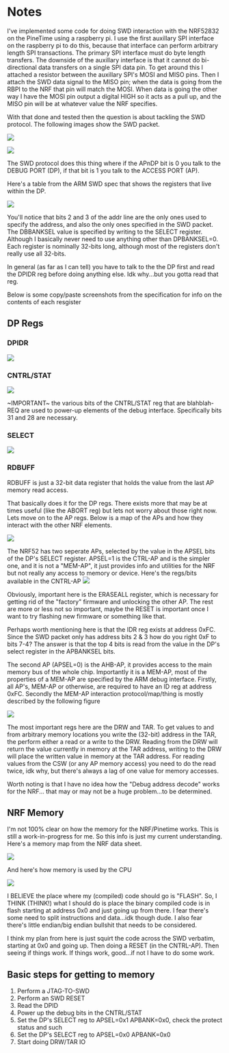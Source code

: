 # Notes
I've implemented some code for doing SWD interaction with the NRF52832 on the PineTime using a 
raspberry pi.
I use the first auxillary SPI interface on the raspberry pi to do this, because that interface can
perform arbitrary length SPI transactions. The primary SPI interface must do byte length transfers.
The downside of the auxillary interface is that it cannot do bi-directional data transfers on a single
SPI data pin. To get around this I attached a resistor between the auxillary SPI's MOSI and MISO pins.
Then I attach the SWD data signal to the MISO pin; when the data is going from the RBPI to the NRF that pin
will match the MOSI. When data is going the other way I have the MOSI pin
output a digital HIGH so it acts as a pull up, and the MISO pin will be at whatever value the NRF
specifies.

With that done and tested then the question is about tackling the SWD protocol.
The following images show the SWD packet.

![](resources/swd_read_packet.png)

![](resources/swd_write_packet.png)

The SWD protocol does this thing where if the APnDP bit is 0 you talk to the
DEBUG PORT (DP), if that bit is 1 you talk to the ACCESS PORT (AP).

Here's a table from the ARM SWD spec that shows the registers that live within
the DP.

![](resources/dp_regs.png)

You'll notice that bits 2 and 3 of the addr line are the only ones used to specify the address,
and also the only ones specified in the SWD packet.
The DBBANKSEL value is specified by writing to the SELECT register.
Although I basically never need to use anything other than DPBANKSEL=0.
Each register is nominally 32-bits long, although most of the registers don't really use
all 32-bits.

In general (as far as I can tell) you have to talk to the the DP first and read
the DPIDR reg before doing anything else.
Idk why...but you gotta read that reg.

Below is some copy/paste screenshots from the specification for info on the contents
of each resgister

## DP Regs

### DPIDR

![](resources/dpidr_contents.png)

### CNTRL/STAT

![](resources/cntrlstat_contents.png)

~IMPORTANT~ the various bits of the CNTRL/STAT reg that are blahblah-REQ are
used to power-up elements of the debug interface. Specifically bits 31 and 28
are necessary. 

### SELECT

![](resources/select_contents.png)

### RDBUFF
RDBUFF is just a 32-bit data register that holds the value from the last AP memory
read access.


That basically does it for the DP regs. There exists more that may be at times useful
(like the ABORT reg) but lets not worry about those right now.
Lets move on to the AP regs.
Below is a map of the APs and how they interact with the other NRF elements.

![](resources/NRF_AP_map.png)

The NRF52 has two seperate APs, selected by the value in the APSEL bits of the DP's SELECT
register.
APSEL=1 is the CTRL-AP and is the simpler one, and it is not a "MEM-AP", it just provides info and utilities for
the NRF but not really any access to memory or device.
Here's the regs/bits available in the CNTRL-AP
![](resources/cntrlap_regs.png)

Obviously, important here is the ERASEALL register, which is necessary for getting rid of the 
"factory" firmware and unlocking the other AP.
The rest are more or less not so important, maybe the RESET is important once I want to try
flashing new firmware or something like that.

Perhaps worth mentioning here is that the IDR reg exists at address 0xFC. Since the SWD packet only has
address bits 2 & 3 how do you right 0xF to bits 7-4?
The answer is that the top 4 bits is read from the value in the DP's select register in the APBANKSEL
bits.

The second AP (APSEL=0) is the AHB-AP, it provides access to the main memory bus of the whole
chip.
Importantly it is a MEM-AP, most of the properties of a MEM-AP are specified by the ARM debug
interface.
Firstly, all AP's, MEM-AP or otherwise,  are required to have an ID reg at address 0xFC.
Secondly the MEM-AP interaction protocol/map/thing is mostly described by the following figure

![](resources/mem_ap_map.png)

The most important regs here are the DRW and TAR.
To get values to and from arbitrary memory locations you write the (32-bit) address in the TAR, the
perform either a read or a write to the DRW.
Reading from the DRW will return the value currently in memory at the TAR address, writing to the DRW
will place the written value in memory at the TAR address.
For reading values from the CSW (or any AP memory access) you need to do the read twice, idk why, but there's
always a lag of one value for memory accesses. 

Worth noting is that I have no idea how the "Debug address decode" works for the NRF...
that may or may not be a huge problem...to be determined.

## NRF Memory
I'm not 100% clear on how the memory for the NRF/Pinetime works. This is still a work-in-progress for
me. So this info is just my current understanding.
Here's a memory map from the NRF data sheet.

![](resources/nrf_memory.png)

And here's how memory is used by the CPU

![](resources/nrf_mem_cpu.png)

I BELIEVE the place where my (compiled) code should go is "FLASH".
So, I THINK (THINK!) what I should do is place the binary compiled code is in flash starting at address
0x0 and just going up from there.
I fear there's some need to split instructions and data...idk though dude.
I also fear there's little endian/big endian bullshit that needs to be considered.

I think my plan from here is just squirt the code across the SWD verbatim, starting at 0x0 and going up.
Then doing a RESET (in the CNTRL-AP). Then seeing if things work.
If things work, good...if not I have to do some work.





## Basic steps for getting to memory

1. Perform a JTAG-TO-SWD
2. Perform an SWD RESET
3. Read the DPID
4. Power up the debug bits in the CNTRL/STAT
5. Set the DP's SELECT reg to APSEL=0x1 APBANK=0x0, check the protect status and such
6. Set the DP's SELECT reg to APSEL=0x0 APBANK=0x0
7. Start doing DRW/TAR IO



